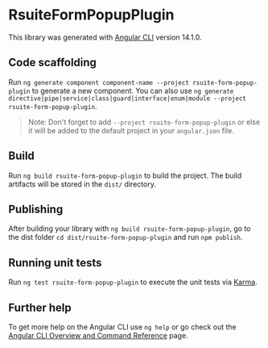 # RsuiteFormPopupPlugin

This library was generated with [Angular CLI](https://github.com/angular/angular-cli) version 14.1.0.

## Code scaffolding

Run `ng generate component component-name --project rsuite-form-popup-plugin` to generate a new component. You can also use `ng generate directive|pipe|service|class|guard|interface|enum|module --project rsuite-form-popup-plugin`.
> Note: Don't forget to add `--project rsuite-form-popup-plugin` or else it will be added to the default project in your `angular.json` file. 

## Build

Run `ng build rsuite-form-popup-plugin` to build the project. The build artifacts will be stored in the `dist/` directory.

## Publishing

After building your library with `ng build rsuite-form-popup-plugin`, go to the dist folder `cd dist/rsuite-form-popup-plugin` and run `npm publish`.

## Running unit tests

Run `ng test rsuite-form-popup-plugin` to execute the unit tests via [Karma](https://karma-runner.github.io).

## Further help

To get more help on the Angular CLI use `ng help` or go check out the [Angular CLI Overview and Command Reference](https://angular.io/cli) page.

